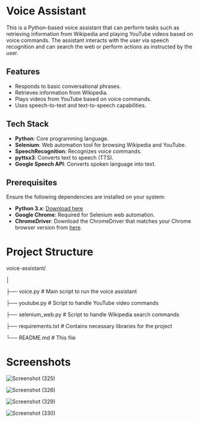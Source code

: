 # Voice Assistant

This is a Python-based voice assistant that can perform tasks such as retrieving information from Wikipedia and playing YouTube videos based on voice commands. The assistant interacts with the user via speech recognition and can search the web or perform actions as instructed by the user.

## Features

- Responds to basic conversational phrases.
- Retrieves information from Wikipedia.
- Plays videos from YouTube based on voice commands.
- Uses speech-to-text and text-to-speech capabilities.

## Tech Stack

- **Python**: Core programming language.
- **Selenium**: Web automation tool for browsing Wikipedia and YouTube.
- **SpeechRecognition**: Recognizes voice commands.
- **pyttsx3**: Converts text to speech (TTS).
- **Google Speech API**: Converts spoken language into text.

## Prerequisites

Ensure the following dependencies are installed on your system:

- **Python 3.x**: [Download here](https://www.python.org/downloads/)
- **Google Chrome**: Required for Selenium web automation.
- **ChromeDriver**: Download the ChromeDriver that matches your Chrome browser version from [here](https://sites.google.com/a/chromium.org/chromedriver/downloads).

# Project Structure

voice-assistant/

│

├── voice.py             # Main script to run the voice assistant

├── youtube.py           # Script to handle YouTube video commands

├── selenium_web.py      # Script to handle Wikipedia search commands

├── requirements.txt     # Contains necessary libraries for the project

└── README.md            # This file

# Screenshots

![Screenshot (325)](https://github.com/user-attachments/assets/ce87155f-d2da-474c-8aaa-a6e5d7537b75)

![Screenshot (326)](https://github.com/user-attachments/assets/fcb437a8-1844-4cca-8a32-a95aab203f2d)

![Screenshot (329)](https://github.com/user-attachments/assets/5f12e59b-3b53-42ef-b18d-47b23bc3935c)

![Screenshot (330)](https://github.com/user-attachments/assets/257a6817-856e-44e5-8219-d3f245c6db1d)






